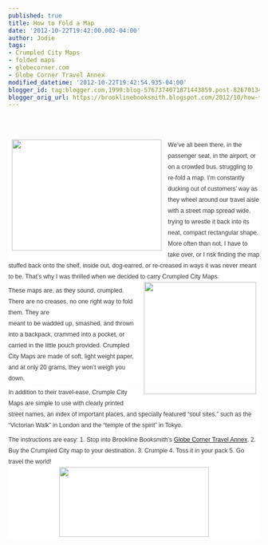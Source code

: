 ```yaml
---
published: true
title: How to Fold a Map
date: '2012-10-22T19:42:00.002-04:00'
author: Jodie
tags:
- Crumpled City Maps
- folded maps
- globecorner.com
- Globe Corner Travel Annex
modified_datetime: '2012-10-22T19:42:54.935-04:00'
blogger_id: tag:blogger.com,1999:blog-5767374071871443859.post-8267013479688633456
blogger_orig_url: https://brooklinebooksmith.blogspot.com/2012/10/how-to-fold-map.html
---
```


<br /><br /><div style="background-color: white; color: #333333; font-family: Verdana, Tahoma, Arial, serif; font-size: 12.222222328186035px; line-height: 1.8em; margin-bottom: 0.5em; padding: 0px;"><a href="https://globecornerbookstore.com/blogs/wp-content/uploads/2012/10/fold-05.jpg" style="border-bottom-color: rgb(204, 153, 102); border-bottom-style: dotted; border-bottom-width: 1px; color: #585d8b; font-weight: bold; margin: 0px; padding: 0px; text-decoration: none;"><img alt="" class="alignleft size-medium wp-image-8383" height="223" src="https://globecornerbookstore.com/blogs/wp-content/uploads/2012/10/fold-05-300x223.jpg" style="border: 0px; float: left; margin: 0px 0.5em 0.5em 0px; padding: 0px 7px 2px;" title="fold-05" width="300" /></a>We’ve all been there, in the passenger seat, in the airport, or on a crowded bus, struggling to re-fold a map. I’m constantly ducking out of customers’ way as they wheel around our travel aisle with a street map spread wide, trying to wrestle it back into its neat, compact rectangular shape. More often than not, I have to take over, or I risk finding the map stuffed back onto the shelf, inside out, dog-earred, or re-creased in ways it was never meant to be. That’s why I was thrilled when we decided to carry Crumpled City Maps.<a href="https://globecornerbookstore.com/blogs/wp-content/uploads/2012/10/images-1.jpg" style="border-bottom-color: rgb(204, 153, 102); border-bottom-style: dotted; border-bottom-width: 1px; color: #585d8b; font-weight: bold; margin: 0px; padding: 0px; text-decoration: none;"><img alt="" class="alignright size-full wp-image-8385" height="225" src="https://globecornerbookstore.com/blogs/wp-content/uploads/2012/10/images-1.jpg" style="border: 0px; float: right; margin: 0px 0px 0.5em 0.5em; padding: 0px 7px 2px;" title="images (1)" width="225" /></a></div><div style="background-color: white; color: #333333; font-family: Verdana, Tahoma, Arial, serif; font-size: 12.222222328186035px; line-height: 1.8em; margin-bottom: 0.5em; padding: 0px;">These maps are, as they sound, crumpled. There are no creases, no one right way to fold them. They are<br style="margin: 0px; padding: 0px;" />meant to be wadded up, smashed, and thrown into a backpack, crammed into a pocket, or carried in the little pouch provided. Crumpled City Maps are made of soft, light weight paper, and at only 20 grams, they won’t weigh you down.</div><div style="background-color: white; color: #333333; font-family: Verdana, Tahoma, Arial, serif; font-size: 12.222222328186035px; line-height: 1.8em; margin-bottom: 0.5em; padding: 0px;">In addition to their travel-ease, Crumple City Maps are simple to use with clearly printed street names, an index of important places, and specially featured “soul sites,” such as the “Victorian Walk” in London and the “temple of the spirit” in Tokyo.</div><div style="background-color: white; color: #333333; font-family: Verdana, Tahoma, Arial, serif; font-size: 12.222222328186035px; line-height: 1.8em; margin-bottom: 0.5em; padding: 0px;">The instructions are easy: 1. Stop into Brookline Booksmith’s <a href="https://www.globecorner.com/">Globe Corner Travel Annex</a>. 2. Buy the Crumpled City map to your destination. 3. Crumple 4. Toss it in your pack 5. Go travel the world!<a href="https://globecornerbookstore.com/blogs/wp-content/uploads/2012/10/Crumpled_CityMap_web.jpg" style="border-bottom-color: rgb(204, 153, 102); border-bottom-style: dotted; border-bottom-width: 1px; color: #996600; font-weight: bold; margin: 0px; padding: 0px; text-decoration: none;"><img alt="" class="aligncenter size-medium wp-image-8397" height="140" src="https://globecornerbookstore.com/blogs/wp-content/uploads/2012/10/Crumpled_CityMap_web-300x140.jpg" style="border: 0px; display: block; margin: 0px auto; padding: 0px 7px 2px;" title="Crumpled_CityMap_web" width="300" /></a></div><div><br /></div>